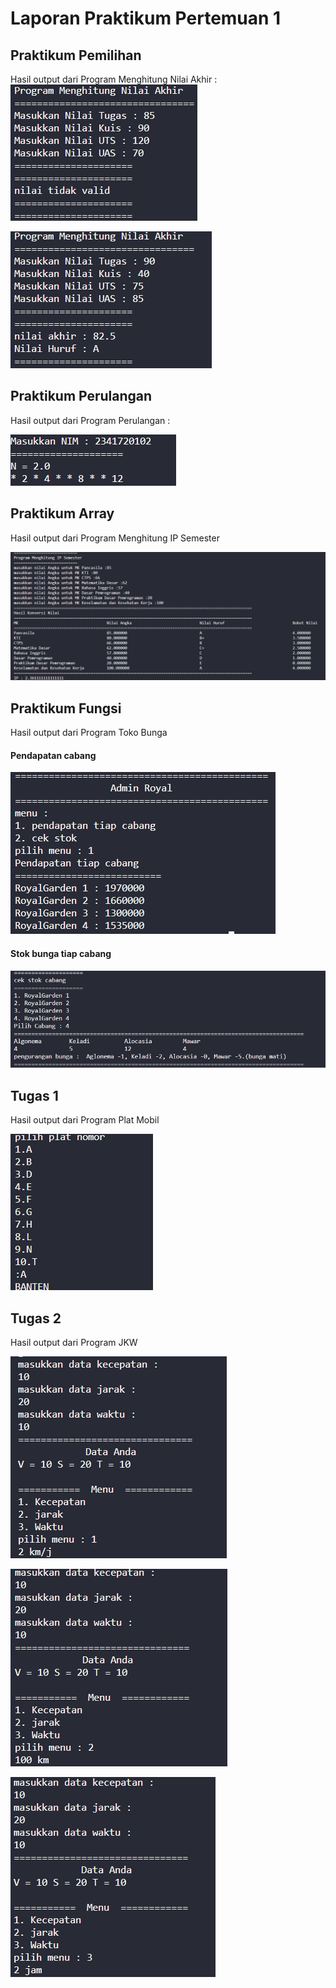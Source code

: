 # Laporan Praktikum Pertemuan 1

## Praktikum Pemilihan

Hasil output dari Program Menghitung Nilai Akhir :
<img src="Laporan\Pemilihan1.png"> 

<img src="Laporan\Pemilihan2.png">

## Praktikum Perulangan

Hasil output dari Program Perulangan :

<img src="Laporan\Perulangan.png">

## Praktikum Array

Hasil output dari Program Menghitung IP Semester

<img src="Laporan\Array.png">

## Praktikum Fungsi

Hasil output dari Program Toko Bunga

#### Pendapatan cabang
<img src="Laporan\fungsi1.png">


#### Stok bunga tiap cabang

<img src="Laporan\fungsi2.png">

## Tugas 1

Hasil output dari Program Plat Mobil

<img src = "Laporan\tugas1.png">

## Tugas 2

Hasil output dari Program JKW

<img src = "Laporan\tugas2.1.png"> <br>

<img src = "Laporan\tugas2.2.png"> <br>

<img src = "Laporan\tugas2.3.png">

